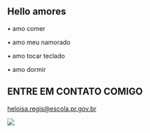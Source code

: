 ## Hello amores

• amo comer

• amo meu namorado

• amo tocar teclado

• amo dormir

## ENTRE EM CONTATO COMIGO 
heloisa.regis@escola.pr.gov.br

![](https://media.tenor.com/p2IRmrCs2TEAAAAi/nossa-senhora-aparecida-nossa-senhora.gif)
